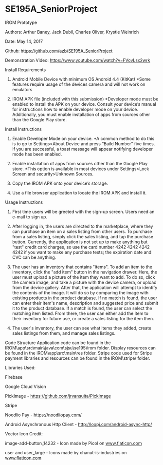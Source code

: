 # SE195A_SeniorProject
IROM Prototype

Authors: Arthur Baney, Jack Dubil, Charles Oliver, Krystle Weinrich

Date: May 14, 2017

Github: https://github.com/azb/SE195A_SeniorProject

Demonstration Video: https://www.youtube.com/watch?v=FVovLsx2wrk

Install Requirements

1. Android Mobile Device with minimum OS Android 4.4 (KitKat)
    *Some features require usage of the devices camera and will not work on emulators.

2. IROM APK file (included with this submission)
    *Developer mode must be enabled to install the APK on your device. Consult your device’s manual for instructions how to enable developer mode on your device. Additionally, you must enable installation of apps from sources other than the Google Play store.


Install Instructions


1. Enable Developer Mode on your device. 
    *A common method to do this is to go to Settings>About Device and press “Build Number” five times. If you are successful, a toast message will appear notifying developer mode has been enabled. 


2. Enable installation of apps from sources other than the Google Play store.
    *This option is available in most devices under Settings>Lock Screen and security>Unknown Sources.


3. Copy the IROM APK onto your device’s storage.


4. Use a file browser application to locate the IROM APK and install it.


Usage Instructions

1. First time users will be greeted with the sign-up screen. Users need an e-mail to sign up. 

2. After logging in, the users are directed to the marketplace, where they can purchase an item on a sales listing from other users. To purchase from a sales listing, simply click the sales listing, and tap the purchase button. Currently, the application is not set up to make anything but "test" credit card charges, so use the card number 4242 4242 4242 4242 if you want to make any purchase tests; the expiration date and CVC can be anything. 

3. The user has an inventory that contains "items". To add an item to the inventory, click the "add item" button in the navigation drawer. Here, the user must upload a picture of the item they want to add. To do so, click the camera image, and take a picture with the device camera, or upload from the device gallery. After that, the application will attempt to identify the contents of the image. It will do so by comparing the image with existing products in the product database. If no match is found, the user can enter their item's name, description and suggested price and submit it to the product database. If a match is found, the user can select the matching item listed. From there, the user can either add the item to their inventory for future use, or create a sales listing for the item then.

4. The user's inventory, the user can see what items they added, create sales listings from them, and manage sales listings. 


Code Structure
   Application code can be found in the IROM\app\src\main\java\com\sjsu\se195\irom folder. 
   Display resources can be found in the IROM\app\src\main\res folder.
   Stripe code used for Stripe payment libraries and resources can be found in the IROM\stripe\ folder.

Libraries Used:

   Firebase

   Google Cloud Vision

   PickImage - https://github.com/jrvansuita/PickImage

   Stripe

   Noodlio Pay - https://noodliopay.com/
   
   Android Asynchronous Http Client - http://loopj.com/android-async-http/


Vector Icon Credit:

   image-add-button_14232  - Icon made by Picol on www.flaticon.com
  
   user and user_large - Icons made by chanut-is-industries on www.flaticon.com
